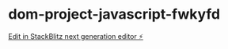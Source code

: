 # dom-project-javascript-fwkyfd

[Edit in StackBlitz next generation editor ⚡️](https://stackblitz.com/~/github.com/Harsh313/dom-project-javascript-fwkyfd)